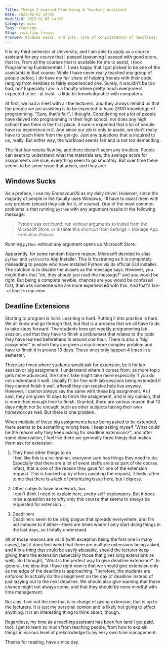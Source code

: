 ```yaml
---
Title: Things I Learned From Being A Teaching Assistant
Date: 2023-02-03 14:00
Modified: 2023-02-03 14:00
Category: misc
Tags: teaching
Slug: assisting-lesson
Preview: Windows sucks, and lots, lots of consideration of deadlines.
---
```


It is my third semester at University, and I am able to apply as a course assistant for any course that I passed (assuming I passed with good score, that is). From all the courses that is available for me to assist, I took Programming Fundamentals 1. I was happy that I got picked to be one of the assistants in that course. While I have never really teached any group of people before, I do have my fair share of helping friends with their code, ranging from newbies to fairly experienced one. Surely, it wouldn't be too bad, no? Especially I am in a faculty where pretty much everyone is expected to be--at least--a little bit knowledgeable with computers.

At first, we had a meet with all the lecturers, and they always remind us that the people we are assisting is to be expected to have ZERO knowledge of programming. "Sure, that's fair", I thought. Considering not a lot of people have delved into programming in their high school, nor does any high school have them in the first place, it sure is expected that a lot of people have no experience in it. And since our job is only to assist, we don't really have to teach them from the get-go. Just any questions that is inquired to us, really. But either way, the workload seems fair and is not too demanding.

The first few weeks flew by, and there doesn't seem any troubles. People can seem to understand what the materials are, the average score for assignments are nice, everything seem to go smoothly. But over time there seems to be some issue that arises, and they are:

## Windows Sucks

As a preface, I use my EndeavourOS as my daily driver. However, since the majority of people in the faculty uses Windows, I'll have to assist them with any problem (should they ask for it, of course). One of the most common problems is that running `python` with any argument results in the following message:

> Python was not found; run without arguments to install from the Microsoft Store, or disable this shortcut from Settings > Manage App Execution Aliases.

Running `python` without any argument opens up Microsoft Store.

Apparently, for some random bizarre reason, Microsoft decided to alias `python` and `python3` to App Installer. This is frustrating as it is completely misleading to people who have installed Python via its official GUI installer. The solution is to disable the aliases as the message says. However, you might think that "oh, they should just read the message!" and you would be right. But being a complete newbie, chances are you would be confused first, then ask someone who are more experienced with this. And that's fair--at least in my view.

## Deadline Extensions

Starting to program is hard. Learning is hard. Putting it into practice is hard. We all know and go through that, but that is a process that we all have to do to take steps forward. The students here got weekly programming lab session, and that they have to finish a problemset that relates to the topic they have learned beforehand in around one hour. There is also a "big assignment" in which they are given a much more complex problem and have to finish it in around 10 days. These ones only happen 4 times in a semester.

There are times where students would ask for extension, be it for lab session or big assignment. I understand where it comes from, as more topic gets more advanced, the time it take might take more especially if you do not understand it well. Usually I'll be fine with lab sessions being extended if they cannot finish it well, afterall they can receive help live anyway. However, I cannot always say the same with these big assignment. As I said, they are given 10 days to finish the assignment, and in my opinion, that is more than enough time to finish. Granted, there are various reason that 10 days might not be enough, such as other subjects having their own homework as well. But there is one problem.

When multiple of these big assignments keep being asked to be extended, there seems to be something wrong here. I keep asking myself "What could be the reason why they keep asking for deadline extensions?", and after some observation, I feel like there are generally three things that makes them ask for extension:

1. They have other things to do  
   I feel like this is a no-brainer, everyone sure has things they need to do. Especially that there are a lot of event staffs are also part of the course. Infact, that is one of the reason they gave for one of the extension request. This is backed up by others upvoting the request, it feels rather to me that there is a lack of prioritizing issue here, but I digress.

2. Other subjects have homework, too  
   I don't think I need to explain here, pretty self-explanatory. But it does raise a question as to why only this course that seems to always be requested for extension...

3. Deadliners  
   Deadliners seem to be a big plague that spreads everywhere, and I'm not immune to it either--there are times where I only start doing things in the last days, so I totally understand.

All of those reasons are valid (with exception being the first one in many cases), but it does feel weird that there are multiple extensions being asked, and it is a thing that could be easily abusable, should the lecturer keep giving them the extension (especially those that gives long extensions as well). So I thought, "What is the perfect way to give deadline extension?". In general, the idea that I have right now is that we should give extension only as the edge of the deadline is approaching. Therefore, the students are enforced to actually do the assignment on the day of deadline instead of just lazying out to the next deadline. We should also give warning that these chance might not always come, and that they should be more mindful with time management.

But alas, I am not the one that is in charge of giving extension, that is up to the lecturers. It is just my personal opinion and is likely not going to affect anything. It is an interesting thing to think about, though.

Regardless, my time as a teaching assistant has been fun (and I get paid, too). I get to learn so much from teaching people, from how to explain things in various level of preknowledge to my very own time management.

Thanks for reading, have a nice day.

